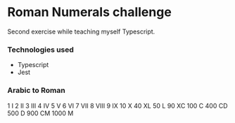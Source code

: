 # Roman Numerals challenge

Second exercise while teaching myself Typescript.

### Technologies used

- Typescript
- Jest

### Arabic to Roman

1 I
2 II
3 III
4 IV
5 V
6 VI
7 VII
8 VIII
9 IX
10 X
40 XL
50 L
90 XC
100 C
400 CD
500 D
900 CM
1000 M
